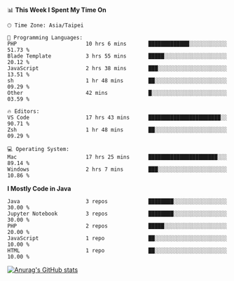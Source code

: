 <!--### Hi there 👋-->

<!--
**treevel/treevel** is a ✨ _special_ ✨ repository because its `README.md` (this file) appears on your GitHub profile.

Here are some ideas to get you started:

- 🔭 I’m currently working on ...
- 🌱 I’m currently learning ...
- 👯 I’m looking to collaborate on ...
- 🤔 I’m looking for help with ...
- 💬 Ask me about ...
- 📫 How to reach me: ...
- 😄 Pronouns: ...
- ⚡ Fun fact: ...
-->

<!--START_SECTION:waka-->
📊 **This Week I Spent My Time On** 

```text
🕑︎ Time Zone: Asia/Taipei

💬 Programming Languages: 
PHP                      10 hrs 6 mins       █████████████░░░░░░░░░░░░   51.73 % 
Blade Template           3 hrs 55 mins       █████░░░░░░░░░░░░░░░░░░░░   20.12 % 
JavaScript               2 hrs 38 mins       ███░░░░░░░░░░░░░░░░░░░░░░   13.51 % 
sh                       1 hr 48 mins        ██░░░░░░░░░░░░░░░░░░░░░░░   09.29 % 
Other                    42 mins             █░░░░░░░░░░░░░░░░░░░░░░░░   03.59 % 

🔥 Editors: 
VS Code                  17 hrs 43 mins      ███████████████████████░░   90.71 % 
Zsh                      1 hr 48 mins        ██░░░░░░░░░░░░░░░░░░░░░░░   09.29 % 

💻 Operating System: 
Mac                      17 hrs 25 mins      ██████████████████████░░░   89.14 % 
Windows                  2 hrs 7 mins        ███░░░░░░░░░░░░░░░░░░░░░░   10.86 % 
```

**I Mostly Code in Java** 

```text
Java                     3 repos             ████████░░░░░░░░░░░░░░░░░   30.00 % 
Jupyter Notebook         3 repos             ████████░░░░░░░░░░░░░░░░░   30.00 % 
PHP                      2 repos             █████░░░░░░░░░░░░░░░░░░░░   20.00 % 
JavaScript               1 repo              ██░░░░░░░░░░░░░░░░░░░░░░░   10.00 % 
HTML                     1 repo              ██░░░░░░░░░░░░░░░░░░░░░░░   10.00 % 
```




<!--END_SECTION:waka-->

<!-- GitHub Stats Card-->
[![Anurag's GitHub stats](https://github-readme-stats.vercel.app/api?username=treevel&show_icons=true&theme=monokai&count_private=true)](https://github.com/anuraghazra/github-readme-stats)
